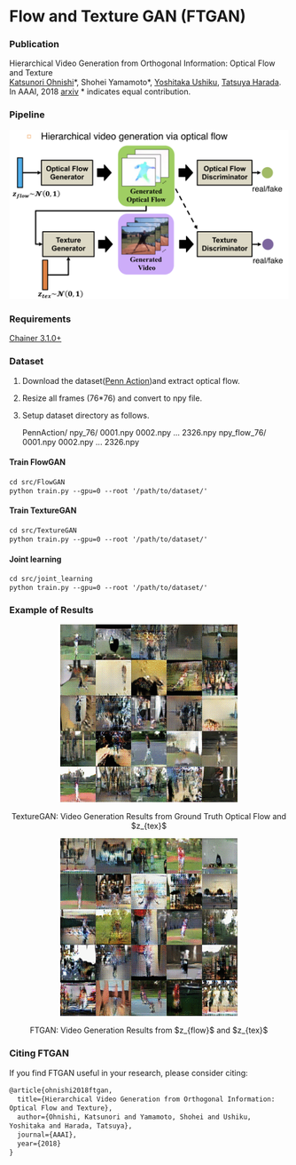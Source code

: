 # Flow and Texture GAN (FTGAN)
### Publication
Hierarchical Video Generation from Orthogonal Information: Optical Flow and Texture  
[Katsunori Ohnishi](http://katsunoriohnishi.github.io/)\*, Shohei Yamamoto\*, [Yoshitaka Ushiku](http://www.mi.t.u-tokyo.ac.jp/ushiku/), [Tatsuya Harada](http://www.mi.t.u-tokyo.ac.jp/harada/).  
In AAAI, 2018 [arxiv](https://arxiv.org/pdf/1711.09618.pdf)
\* indicates equal contribution.  

### Pipeline
<div style="text-align: center;">
<img src="data/demo/pipeline.png">
</div>

### Requirements
[Chainer 3.1.0+](https://github.com/chainer/chainer)

### Dataset

1. Download the dataset([Penn Action](http://dreamdragon.github.io/PennAction/))and extract optical flow.

2. Resize all frames (76*76) and convert to npy file.

3. Setup dataset directory as follows.


    PennAction/
        npy_76/
            0001.npy
            0002.npy
            ...
            2326.npy
        npy_flow_76/
            0001.npy
            0002.npy
            ...
            2326.npy



#### Train FlowGAN
```
cd src/FlowGAN
python train.py --gpu=0 --root '/path/to/dataset/'
```
#### Train TextureGAN
```
cd src/TextureGAN
python train.py --gpu=0 --root '/path/to/dataset/'
```
#### Joint learning
```
cd src/joint_learning
python train.py --gpu=0 --root '/path/to/dataset/'
```

### Example of Results
<div style="text-align: center;">
<img src="data/demo/penn_texgan.gif"><p>
TextureGAN: Video Generation Results from Ground Truth Optical Flow and $z_{tex}$
</div>

<div style="text-align: center;">
<img src="data/demo/penn_ftgan.gif"><p>
FTGAN: Video Generation Results from $z_{flow}$ and $z_{tex}$
</div>


### Citing FTGAN
If you find FTGAN useful in your research, please consider citing:

```
@article{ohnishi2018ftgan,
  title={Hierarchical Video Generation from Orthogonal Information: Optical Flow and Texture},
  author={Ohnishi, Katsunori and Yamamoto, Shohei and Ushiku, Yoshitaka and Harada, Tatsuya},
  journal={AAAI},
  year={2018}
}
```
